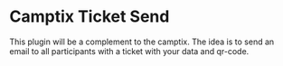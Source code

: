 Camptix Ticket Send
===========

This plugin will be a complement to the camptix.
The idea is to send an email to all participants with a ticket with your data and qr-code.
